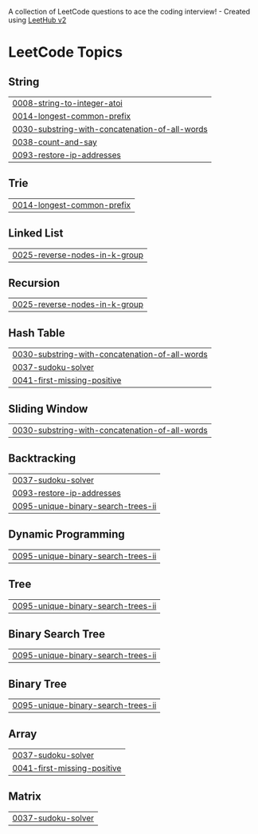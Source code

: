 A collection of LeetCode questions to ace the coding interview! - Created using [LeetHub v2](https://github.com/arunbhardwaj/LeetHub-2.0)
<!---LeetCode Topics Start-->
# LeetCode Topics
## String
|  |
| ------- |
| [0008-string-to-integer-atoi](https://github.com/GJH1203/LeetCode-Solutions/tree/master/0008-string-to-integer-atoi) |
| [0014-longest-common-prefix](https://github.com/GJH1203/LeetCode-Solutions/tree/master/0014-longest-common-prefix) |
| [0030-substring-with-concatenation-of-all-words](https://github.com/GJH1203/LeetCode-Solutions/tree/master/0030-substring-with-concatenation-of-all-words) |
| [0038-count-and-say](https://github.com/GJH1203/LeetCode-Solutions/tree/master/0038-count-and-say) |
| [0093-restore-ip-addresses](https://github.com/GJH1203/LeetCode-Solutions/tree/master/0093-restore-ip-addresses) |
## Trie
|  |
| ------- |
| [0014-longest-common-prefix](https://github.com/GJH1203/LeetCode-Solutions/tree/master/0014-longest-common-prefix) |
## Linked List
|  |
| ------- |
| [0025-reverse-nodes-in-k-group](https://github.com/GJH1203/LeetCode-Solutions/tree/master/0025-reverse-nodes-in-k-group) |
## Recursion
|  |
| ------- |
| [0025-reverse-nodes-in-k-group](https://github.com/GJH1203/LeetCode-Solutions/tree/master/0025-reverse-nodes-in-k-group) |
## Hash Table
|  |
| ------- |
| [0030-substring-with-concatenation-of-all-words](https://github.com/GJH1203/LeetCode-Solutions/tree/master/0030-substring-with-concatenation-of-all-words) |
| [0037-sudoku-solver](https://github.com/GJH1203/LeetCode-Solutions/tree/master/0037-sudoku-solver) |
| [0041-first-missing-positive](https://github.com/GJH1203/LeetCode-Solutions/tree/master/0041-first-missing-positive) |
## Sliding Window
|  |
| ------- |
| [0030-substring-with-concatenation-of-all-words](https://github.com/GJH1203/LeetCode-Solutions/tree/master/0030-substring-with-concatenation-of-all-words) |
## Backtracking
|  |
| ------- |
| [0037-sudoku-solver](https://github.com/GJH1203/LeetCode-Solutions/tree/master/0037-sudoku-solver) |
| [0093-restore-ip-addresses](https://github.com/GJH1203/LeetCode-Solutions/tree/master/0093-restore-ip-addresses) |
| [0095-unique-binary-search-trees-ii](https://github.com/GJH1203/LeetCode-Solutions/tree/master/0095-unique-binary-search-trees-ii) |
## Dynamic Programming
|  |
| ------- |
| [0095-unique-binary-search-trees-ii](https://github.com/GJH1203/LeetCode-Solutions/tree/master/0095-unique-binary-search-trees-ii) |
## Tree
|  |
| ------- |
| [0095-unique-binary-search-trees-ii](https://github.com/GJH1203/LeetCode-Solutions/tree/master/0095-unique-binary-search-trees-ii) |
## Binary Search Tree
|  |
| ------- |
| [0095-unique-binary-search-trees-ii](https://github.com/GJH1203/LeetCode-Solutions/tree/master/0095-unique-binary-search-trees-ii) |
## Binary Tree
|  |
| ------- |
| [0095-unique-binary-search-trees-ii](https://github.com/GJH1203/LeetCode-Solutions/tree/master/0095-unique-binary-search-trees-ii) |
## Array
|  |
| ------- |
| [0037-sudoku-solver](https://github.com/GJH1203/LeetCode-Solutions/tree/master/0037-sudoku-solver) |
| [0041-first-missing-positive](https://github.com/GJH1203/LeetCode-Solutions/tree/master/0041-first-missing-positive) |
## Matrix
|  |
| ------- |
| [0037-sudoku-solver](https://github.com/GJH1203/LeetCode-Solutions/tree/master/0037-sudoku-solver) |
<!---LeetCode Topics End-->